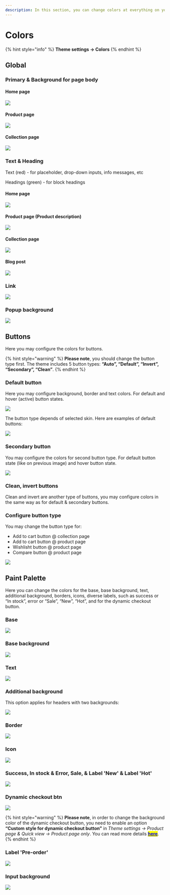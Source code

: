 ```yaml
---
description: In this section, you can change colors at everything on your store page.
---
```


# Colors

{% hint style="info" %}
**Theme settings -> Colors**
{% endhint %}

## Global

### Primary & Background for page body

#### Home page&#x20;

![](<../.gitbook/assets/Screenshot\_10 (5).png>)

#### Product page&#x20;

![](<../.gitbook/assets/Screenshot\_12 (4).png>)

#### Collection page&#x20;

![](<../.gitbook/assets/Screenshot\_11 (5).png>)

### Text & Heading

&#x20;Text (red) - for placeholder, drop-down inputs, info messages, etc

&#x20;Headings (green) - for block headings

#### Home page&#x20;

![](<../.gitbook/assets/Screenshot\_13 (5).png>)

#### Product page (Product description)

![](<../.gitbook/assets/Screenshot\_15 (3).png>)

#### Collection page&#x20;

![](<../.gitbook/assets/Screenshot\_14 (5).png>)

#### Blog post&#x20;

![](<../.gitbook/assets/Screenshot\_16 (4).png>)

### Link

![](<../.gitbook/assets/Screenshot\_17 (3).png>)

### Popup background

![](<../.gitbook/assets/Screenshot\_18 (3).png>)

## Buttons

&#x20;Here you may configure the colors for buttons.

{% hint style="warning" %}
**Please note**,  you should change the button type first. The theme includes 5 button types: **“Auto”, “Default”, “Invert”, “Secondary”, “Clean”**.
{% endhint %}

### Default button

&#x20;Here you may configure background, border and text colors. For default and hover (active) button states.&#x20;

![](../.gitbook/assets/07-05-button-colors.jpg)

&#x20;The button type depends of selected skin. Here are examples of default buttons:

![](../.gitbook/assets/07-05-button-colors2.jpg)

### Secondary button

&#x20;You may configure the colors for second button type. For default button state (like on previous image) and hover button state.&#x20;

![](../.gitbook/assets/07-05-button-colors3.jpg)

### Clean, invert buttons

&#x20;Clean and invert are another type of buttons, you may configure colors in the same way as for default & secondary buttons.

### Configure button type

&#x20;You may change the button type for:

* Add to cart button @ collection page
* Add to cart button @ product page
* Wishlisht button @ product page
* Compare button @ product page

![](../.gitbook/assets/07-05-button-types.jpg)

## Paint Palette

&#x20;Here you can change the colors for the base, base background, text, additional background, borders, icons, diverse labels, such as success or “In stock”, error or “Sale”, “New”, “Hot”, and for the dynamic checkout button.

### Base

![](<../.gitbook/assets/Screenshot\_6 (6).png>)

### Base background

![](<../.gitbook/assets/Screenshot\_7 (4).png>)

### Text

![](<../.gitbook/assets/Screenshot\_8 (6).png>)

### Additional background

&#x20;This option applies for headers with two backgrounds:

![](<../.gitbook/assets/Screenshot\_9 (6).png>)

### Border

![](<../.gitbook/assets/Screenshot\_10 (6).png>)

### Icon

![](<../.gitbook/assets/Screenshot\_11 (6).png>)

### Success, In stock & Error, Sale, & Label 'New' & Label 'Hot'

![](<../.gitbook/assets/Screenshot\_12 (5).png>)

### Dynamic checkout btn

![](<../.gitbook/assets/Screenshot\_13 (6).png>)

{% hint style="warning" %}
**Please note**, in order to change the background color of the dynamic checkout button, you need to enable an option **“Custom style for dynamic checkout button”** in _Theme settings -> Product page & Quick view -> Product page only_. You can read more details [<mark style="color:blue;">**here**</mark>](https://mpithemes.gitbook.io/shella-shopify-theme/theme-settings/product-page-and-quick-view#custom-style-for-dynamic-checkout-button).
{% endhint %}

### Label 'Pre-order'

![](<../.gitbook/assets/Screenshot\_14 (6).png>)

### Input background

![](<../.gitbook/assets/Screenshot\_15 (4).png>)
